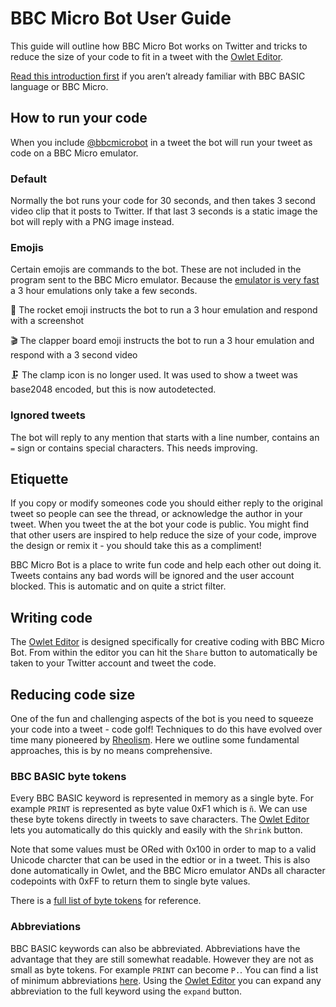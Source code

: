 # BBC Micro Bot User Guide

This guide will outline how BBC Micro Bot works on Twitter and tricks to reduce the size of your code to fit in a tweet with the [Owlet Editor](https://bbcmic.ro). 

[Read this introduction first](https://www.bbcmicrobot.com/learn/index.html) if you aren’t already familiar with BBC BASIC language or BBC Micro.

## How to run your code

When you include [@bbcmicrobot](https://twitter.com/bbcmicrobot) in a tweet the bot will run your tweet as code on a BBC Micro emulator. 

### Default 

Normally the bot runs your code for 30 seconds, and then takes 3 second video clip that it posts to Twitter. If that last 3 seconds is a static image the bot will reply with a PNG image instead.

### Emojis

Certain emojis are commands to the bot. These are not included in the program sent to the BBC Micro emulator. Because the [emulator is very fast](https://github.com/scarybeasts/beebjit) a 3 hour emulations only take a few seconds.

🚀  The rocket emoji instructs the bot to run a 3 hour emulation and respond with a screenshot

🎬  The clapper board emoji instructs the bot to run a 3 hour emulation and respond with a 3 second video

🗜️  The clamp icon is no longer used. It was used to show a tweet was base2048 encoded, but this is now autodetected.

### Ignored tweets

The bot will reply to any mention that starts with a line number, contains an `=` sign or contains special characters. This needs improving. 

## Etiquette 

If you copy or modify someones code you should either reply to the original tweet so people can see the thread, or acknowledge the author in your tweet. When you tweet the at the bot your code is public. You might find that other users are inspired to help reduce the size of your code, improve the design or remix it - you should take this as a compliment!

BBC Micro Bot is a place to write fun code and help each other out doing it. Tweets contains any bad words will be ignored and the user account blocked. This is automatic and on quite a strict filter. 

## Writing code

The [Owlet Editor](https://bbcmic.ro) is designed specifically for creative coding with BBC Micro Bot. From within the editor you can hit the `Share` button to automatically be taken to your Twitter account and tweet the code.

## Reducing code size

One of the fun and challenging aspects of the bot is you need to squeeze your code into a tweet - code golf! Techniques to do this have evolved over time many pioneered by [Rheolism](https://www.twitter.com/rheolism). Here we outline some fundamental approaches, this is by no means comprehensive.


### BBC BASIC byte tokens

Every BBC BASIC keyword is represented in memory as a single byte. For example `PRINT` is represented as byte value 0xF1 which is `ñ`. We can use these byte tokens directly in tweets to save characters. The [Owlet Editor](https://bbcmic.ro) lets you automatically do this quickly and easily with the `Shrink` button. 

Note that some values must be ORed with 0x100 in order to map to a valid Unicode charcter that can be used in the edtior or in a tweet. This is also done automatically in Owlet, and the BBC Micro emulator ANDs all character codepoints with 0xFF to return them to single byte values. 

There is a [full list of byte tokens](http://www.benryves.com/bin/bbcbasic/manual/Appendix_Tokeniser.htm) for reference. 


### Abbreviations 

BBC BASIC keywords can also be abbreviated. Abbreviations have the advantage that they are still somewhat readable. However they are not as small as byte tokens. For example `PRINT` can become `P.`. You can find a list of minimum abbreviations [here](https://central.kaserver5.org/Kasoft/Typeset/BBC/Ch47.html). Using the [Owlet Editor](https://bbcmic.ro) you can expand any abbreviation to the full keyword using the `expand` button. 



